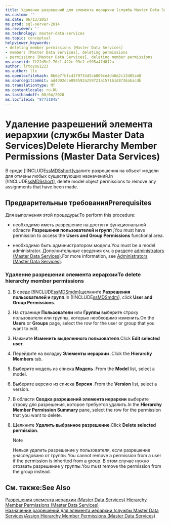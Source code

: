 ```yaml
---
title: Удаление разрешений для элемента иерархии (службы Master Data Services) | Документы Майкрософт
ms.custom: ''
ms.date: 06/13/2017
ms.prod: sql-server-2014
ms.reviewer: ''
ms.technology: master-data-services
ms.topic: conceptual
helpviewer_keywords:
- deleting member permissions [Master Data Services]
- members [Master Data Services], deleting permissions
- permissions [Master Data Services], deleting member permissions
ms.assetid: 7f22d5e2-70c1-422c-99c2-e995a47d812a
author: lrtoyou1223
ms.author: lle
ms.openlocfilehash: 8b6e7fbfc4379733d5cb809ce4d46d2c12d05a48
ms.sourcegitcommit: ad4d92dce894592a259721a1571b1d8736abacdb
ms.translationtype: MT
ms.contentlocale: ru-RU
ms.lasthandoff: 08/04/2020
ms.locfileid: "87731845"
---
```

# <a name="delete-hierarchy-member-permissions-master-data-services"></a><span data-ttu-id="5b099-102">Удаление разрешений элемента иерархии (службы Master Data Services)</span><span class="sxs-lookup"><span data-stu-id="5b099-102">Delete Hierarchy Member Permissions (Master Data Services)</span></span>
  <span data-ttu-id="5b099-103">В среде [!INCLUDE[ssMDSshort](../includes/ssmdsshort-md.md)]удалите разрешения на объект модели для отмены любых существующих назначений.</span><span class="sxs-lookup"><span data-stu-id="5b099-103">In [!INCLUDE[ssMDSshort](../includes/ssmdsshort-md.md)], delete model object permissions to remove any assignments that have been made.</span></span>  
  
## <a name="prerequisites"></a><span data-ttu-id="5b099-104">Предварительные требования</span><span class="sxs-lookup"><span data-stu-id="5b099-104">Prerequisites</span></span>  
 <span data-ttu-id="5b099-105">Для выполнения этой процедуры:</span><span class="sxs-lookup"><span data-stu-id="5b099-105">To perform this procedure:</span></span>  
  
-   <span data-ttu-id="5b099-106">необходимо иметь разрешение на доступ к функциональной области **Разрешения пользователей и групп** ;</span><span class="sxs-lookup"><span data-stu-id="5b099-106">You must have permission to access the **Users and Group Permissions** functional area.</span></span>  
  
-   <span data-ttu-id="5b099-107">необходимо быть администратором модели.</span><span class="sxs-lookup"><span data-stu-id="5b099-107">You must be a model administrator.</span></span> <span data-ttu-id="5b099-108">Дополнительные сведения см. в разделе [administrators &#40;Master Data Services&#41;](administrators-master-data-services.md).</span><span class="sxs-lookup"><span data-stu-id="5b099-108">For more information, see [Administrators &#40;Master Data Services&#41;](administrators-master-data-services.md).</span></span>  
  
### <a name="to-delete-hierarchy-member-permissions"></a><span data-ttu-id="5b099-109">Удаление разрешения элемента иерархии</span><span class="sxs-lookup"><span data-stu-id="5b099-109">To delete hierarchy member permissions</span></span>  
  
1.  <span data-ttu-id="5b099-110">В среде [!INCLUDE[ssMDSmdm](../includes/ssmdsmdm-md.md)]щелкните **Разрешения пользователей и групп**.</span><span class="sxs-lookup"><span data-stu-id="5b099-110">In [!INCLUDE[ssMDSmdm](../includes/ssmdsmdm-md.md)], click **User and Group Permissions**.</span></span>  
  
2.  <span data-ttu-id="5b099-111">На странице **Пользователи** или **Группы** выберите строку пользователя или группы, которые необходимо изменить.</span><span class="sxs-lookup"><span data-stu-id="5b099-111">On the **Users** or **Groups** page, select the row for the user or group that you want to edit.</span></span>  
  
3.  <span data-ttu-id="5b099-112">Нажмите **Изменить выделенного пользователя**.</span><span class="sxs-lookup"><span data-stu-id="5b099-112">Click **Edit selected user**.</span></span>  
  
4.  <span data-ttu-id="5b099-113">Перейдите на вкладку **Элементы иерархии** .</span><span class="sxs-lookup"><span data-stu-id="5b099-113">Click the **Hierarchy Members** tab.</span></span>  
  
5.  <span data-ttu-id="5b099-114">Выберите модель из списка **Модель** .</span><span class="sxs-lookup"><span data-stu-id="5b099-114">From the **Model** list, select a model.</span></span>  
  
6.  <span data-ttu-id="5b099-115">Выберите версию из списка **Версия** .</span><span class="sxs-lookup"><span data-stu-id="5b099-115">From the **Version** list, select a version.</span></span>  
  
7.  <span data-ttu-id="5b099-116">В области **Сводка разрешений элемента иерархии** выберите строку для разрешения, которое требуется удалить.</span><span class="sxs-lookup"><span data-stu-id="5b099-116">In the **Hierarchy Member Permission Summary** pane, select the row for the permission that you want to delete.</span></span>  
  
8.  <span data-ttu-id="5b099-117">Щелкните **Удалить выбранное разрешение**.</span><span class="sxs-lookup"><span data-stu-id="5b099-117">Click **Delete selected permission**.</span></span>  
  
    > [!NOTE]  
    >  <span data-ttu-id="5b099-118">Нельзя удалить разрешение у пользователя, если разрешение унаследовано от группы.</span><span class="sxs-lookup"><span data-stu-id="5b099-118">You cannot remove a permission from a user if the permission is inherited from a group.</span></span> <span data-ttu-id="5b099-119">В этом случае нужно отозвать разрешение у группы.</span><span class="sxs-lookup"><span data-stu-id="5b099-119">You must remove the permission from the group instead.</span></span>  
  
## <a name="see-also"></a><span data-ttu-id="5b099-120">См. также:</span><span class="sxs-lookup"><span data-stu-id="5b099-120">See Also</span></span>  
 <span data-ttu-id="5b099-121">[Разрешения элемента иерархии &#40;Master Data Services&#41;](../../2014/master-data-services/hierarchy-member-permissions-master-data-services.md) </span><span class="sxs-lookup"><span data-stu-id="5b099-121">[Hierarchy Member Permissions &#40;Master Data Services&#41;](../../2014/master-data-services/hierarchy-member-permissions-master-data-services.md) </span></span>  
 [<span data-ttu-id="5b099-122">Назначение разрешений для элемента иерархии (службы Master Data Services)</span><span class="sxs-lookup"><span data-stu-id="5b099-122">Assign Hierarchy Member Permissions &#40;Master Data Services&#41;</span></span>](../../2014/master-data-services/assign-hierarchy-member-permissions-master-data-services.md)  
  
  
